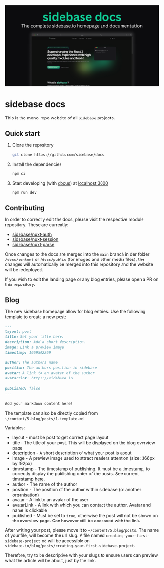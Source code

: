 ![sidebase website](./.github/preview.png)

# sidebase docs

This is the mono-repo website of all `sidebase` projects.

## Quick start

1. Clone the repository
    ```sh
    git clone https://github.com/sidebase/docs
    ```
2. Install the dependencies
    ```sh
    npm ci
    ```
3. Start developing (with [docus](https://docus.dev)) at [localhost:3000](http://localhost:3000)
    ```sh
    npm run dev
    ```

## Contributing

In order to correctly edit the docs, please visit the respective module repository. These are currently:
- [sidebase/nuxt-auth](https://github.com/sidebase/nuxt-auth)
- [sidebase/nuxt-session](https://github.com/sidebase/nuxt-session)
- [sidebase/nuxt-parse](https://github.com/sidebase/nuxt-parse)

Once changes to the docs are merged into the `main` branch in der folder
`/docs/content` or `/docs/public` (for images and other media files), the changes will automatically
be merged into this repository and the website will be redeployed.

If you wish to edit the landing page or any blog entries, please open a PR on this repository.

## Blog

The new sidebase homepage allow for blog entries. Use the following template to create a new post:

```md
---
layout: post
title: Set your title here.
description: Add a short description.
image: Link a preview image
timestamp: 1669502269

author: The authors name
position: The authors position in sidebase 
avatar: A link to an avatar of the author
avatarLink: https://sidebase.io

published: false
---

Add your markdown content here!
```
The template can also be directly copied from `~/content/5.blog/posts/1.template.md`

Variables:
- layout - must be post to get correct page layout
- title - The title of your post. This will be displayed on the blog overview page
- description - A short description of what your post is about
- image - A preview image used to attract readers attention (size: 366px by 192px)
- timestamp - The timestamp of publishing. It must be a timestamp, to correctly display the publishing order of the posts. See current timestamp [here](https://www.currenttimestamp.com/). 
- author - The name of the author
- position - The position of the author within sidebase (or another organisation)
- avatar - A link to an avatar of the user
- avatarLink - A link with which you can contact the author. Avatar and name is clickable
- published - Must be set to `true`, otherwise the post will not be shown on the overview page. Can however still be accessed with the link.

After writing your post, please move it to `~/content/5.blog/posts`. The name of your file, will become the url slug. 
A file named `creating-your-first-sidebase-project.md` will be accessible on `sidebase.io/blog/posts/creating-your-first-sidebase-project`. 

Therefore, try to be descriptive with your slugs to ensure users can preview what the article will be about, just by the link.
